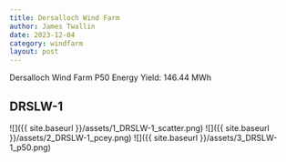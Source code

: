 ```yaml
---
title: Dersalloch Wind Farm
author: James Twallin
date: 2023-12-04
category: windfarm
layout: post
---
```

Dersalloch Wind Farm P50 Energy Yield: 146.44 MWh

DRSLW-1
-------------
![]({{ site.baseurl }}/assets/1_DRSLW-1_scatter.png)
![]({{ site.baseurl }}/assets/2_DRSLW-1_pcey.png)
![]({{ site.baseurl }}/assets/3_DRSLW-1_p50.png)

